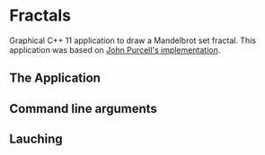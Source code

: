 # Fractals
Graphical C++ 11 application to draw a Mandelbrot set fractal. This application was based on [John Purcell's implementation](https://github.com/caveofprogramming).

## The Application

## Command line arguments

## Lauching
